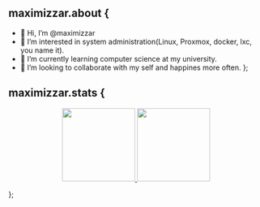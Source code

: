 ## maximizzar.about {
- 👋 Hi, I’m @maximizzar
- 👀 I’m interested in system administration(Linux, Proxmox, docker, lxc, you name it).
- 🌱 I’m currently learning computer science at my university.
- 💞️ I’m looking to collaborate with my self and happines more often.
};

## maximizzar.stats {
<p align="center">
    <a href="https://github.com/maximizzar" style="width: 90%">
        <img 
             src="https://github-readme-stats.vercel.app/api?username=maximizzar&show_icons=true&theme=transparent" 
             alt="" 
             height="144px"/>
        <img 
             src="https://github-readme-stats.vercel.app/api/top-langs/?username=maximizzar&layout=compact&theme=transparent&langs_count=4" 
             alt="" 
             height="144px"/>
    </a>
</p>
};
<!---
maximizzar/maximizzar is a ✨ special ✨ repository because its `README.md` (this file) appears on your GitHub profile.
You can click the Preview link to take a look at your changes.
--->

